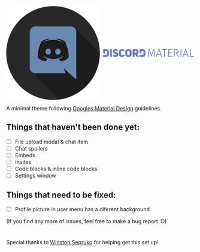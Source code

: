 <img align="center" width="250" height="250" src="./assets/Material-Logo.png">
<img align="center" width="250" src="./assets/discord-material-colour.png">

A minimal theme following [Googles Material Design](https://material.io/) guidelines.

## Things that haven't been done yet:
- [ ] File upload modal & chat item
- [ ] Chat spoilers
- [ ] Embeds
- [ ] Invites
- [ ] Code blocks & inline code blocks
- [ ] Settings window

## Things that need to be fixed:
- [ ] Profile picture in user menu has a diferent background
 
(If you find any more of issues, feel free to make a bug report :D)


#

Special thanks to [Winston Sepruko](https://github.com/WinstonSepruko) for helping get this set up!
